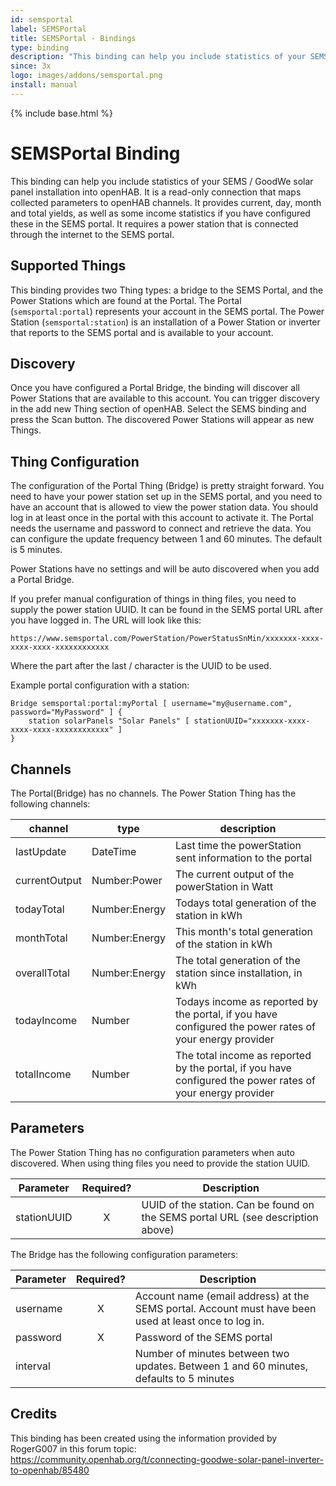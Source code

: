 ```yaml
---
id: semsportal
label: SEMSPortal
title: SEMSPortal - Bindings
type: binding
description: "This binding can help you include statistics of your SEMS / GoodWe solar panel installation into openHAB."
since: 3x
logo: images/addons/semsportal.png
install: manual
---
```


<!-- Attention authors: Do not edit directly. Please add your changes to the appropriate source repository -->

{% include base.html %}

# SEMSPortal Binding

This binding can help you include statistics of your SEMS / GoodWe solar panel installation into openHAB. 
It is a read-only connection that maps collected parameters to openHAB channels. 
It provides current, day, month and total yields, as well as some income statistics if you have configured these in the SEMS portal. 
It requires a power station that is connected through the internet to the SEMS portal.

## Supported Things

This binding provides two Thing types: a bridge to the SEMS Portal, and the Power Stations which are found at the Portal.
The Portal (``semsportal:portal``) represents your account in the SEMS portal. 
The Power Station (``semsportal:station``) is an installation of a Power Station or inverter that reports to the SEMS portal and is available to your account.

## Discovery

Once you have configured a Portal Bridge, the binding will discover all Power Stations that are available to this account.
You can trigger discovery in the add new Thing section of openHAB.
Select the SEMS binding and press the Scan button.
The discovered Power Stations will appear as new Things.

## Thing Configuration

The configuration of the Portal Thing (Bridge) is pretty straight forward. 
You need to have your power station set up in the SEMS portal, and you need to have an account that is allowed to view the power station data. 
You should log in at least once in the portal with this account to activate it. 
The Portal needs the username and password to connect and retrieve the data. 
You can configure the update frequency between 1 and 60 minutes. 
The default is 5 minutes.

Power Stations have no settings and will be auto discovered when you add a Portal Bridge.

If you prefer manual configuration of things in thing files, you need to supply the power station UUID.
It can be found in the SEMS portal URL after you have logged in. 
The URL will look like this:

```
https://www.semsportal.com/PowerStation/PowerStatusSnMin/xxxxxxx-xxxx-xxxx-xxxx-xxxxxxxxxxxx
```

Where the part after the last / character is the UUID to be used.

Example portal configuration with a station:

```
Bridge semsportal:portal:myPortal [ username="my@username.com", password="MyPassword" ] {
    station solarPanels "Solar Panels" [ stationUUID="xxxxxxx-xxxx-xxxx-xxxx-xxxxxxxxxxxx" ]
}
```

## Channels

The Portal(Bridge) has no channels.
The Power Station Thing has the following channels:

| channel       | type             | description                                                                                                |
| ------------- | ---------------- | ---------------------------------------------------------------------------------------------------------- |
| lastUpdate    | DateTime         | Last time the powerStation sent information to the portal                                                  |
| currentOutput | Number:Power     | The current output of the powerStation in Watt                                                             |
| todayTotal    | Number:Energy    | Todays total generation of the station in kWh                                                              |
| monthTotal    | Number:Energy    | This month's total generation of the station in kWh                                                        |
| overallTotal  | Number:Energy    | The total generation of the station since installation, in kWh                                             |
| todayIncome   | Number           | Todays income as reported by the portal, if you have configured the power rates of your energy provider    |
| totalIncome   | Number           | The total income as reported by the portal, if you have configured the power rates of your energy provider |

## Parameters

The Power Station Thing has no configuration parameters when auto discovered.
When using thing files you need to provide the station UUID.


| Parameter   | Required? | Description                                                                                                |
| ----------- |:---------:| ---------------------------------------------------------------------------------------------------------- |
| stationUUID | X         | UUID of the station. Can be found on the SEMS portal URL (see description above)                           |

The Bridge has the following configuration parameters:

| Parameter   | Required? | Description                                                                                                |
| ----------- |:---------:| ---------------------------------------------------------------------------------------------------------- |
| username    | X         | Account name (email address) at the SEMS portal. Account must have been used at least once to log in.      |
| password    | X         | Password of the SEMS portal                                                                                |
| interval    |           | Number of minutes between two updates. Between 1 and 60 minutes, defaults to 5 minutes                     |

## Credits

This binding has been created using the information provided by RogerG007 in this forum topic: https://community.openhab.org/t/connecting-goodwe-solar-panel-inverter-to-openhab/85480
